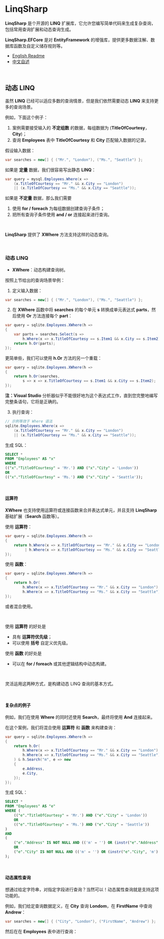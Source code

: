 # LinqSharp

**LinqSharp** 是个开源的 **LINQ** 扩展库，它允许您编写简单代码来生成复杂查询，包括常用查询扩展和动态查询生成。

**LinqSharp.EFCore** 是对 **EntityFramework** 的增强库，提供更多数据注解、数据库函数及自定义储存规则等。

- [English Readme](https://github.com/zmjack/LinqSharp/blob/master/README.md)
- [中文自述](https://github.com/zmjack/LinqSharp/blob/master/README-CN.md)

<br/>

## 动态 LINQ

虽然 **LINQ** 已经可以适应多数的查询情景，但是我们依然需要动态 **LINQ** 来支持更多的查询场景。

例如，下面这个例子：

1. 案例需要接受输入的 **不定组数** 的数据，每组数据为 (**TitleOfCourtesy**，**City**)；
2. 查询 **Employees** 表中 **TitleOfCourtesy** 和 **City** 匹配输入数据的记录。

假设输入数据：

```csharp
var searches = new[] { ("Mr.", "London"), ("Ms.", "Seattle") };
```

如果是 **定量** 数据，我们很容易写出静态 **LINQ**：

```csharp
var query = mysql.Employees.Where(x =>
    (x.TitleOfCourtesy == "Mr." && x.City == "London")
    || (x.TitleOfCourtesy == "Ms." && x.City == "Seattle"));
```

如果是 **不定量** 数据，那么我们需要

1. 使用 **for / foreach** 为每组数据创建查询子条件；
2. 把所有查询子条件使用 **and / or** 连接起来进行查询。

<br/>

**LinqSharp** 提供了 **XWhere** 方法支持这样的动态查询。

<br/>

### 动态 LINQ

- **XWhere**：动态构建查询树。

按照上节给出的查询场景举例：

1. 定义输入数据：

```csharp
var searches = new[] { ("Mr.", "London"), ("Ms.", "Seattle") };
```

2. 在 **XWhere** 函数中将 **searches** 的每个单元 **s** 转换成单元表达式 **parts**，然后使用 **Or** 方法连接每个 **part**：

```csharp
var query = sqlite.Employees.XWhere(h =>
{
    var parts = searches.Select(s =>
        h.Where(x => x.TitleOfCourtesy == s.Item1 && x.City == s.Item2));
    return h.Or(parts);
});
```

更简单些，我们可以使用 **h.Or** 方法的另一个重载：

```csharp
var query = sqlite.Employees.XWhere(h =>
{
    return h.Or(searches,
        s => x => x.TitleOfCourtesy == s.Item1 && x.City == s.Item2);
});
```

**注：Visual Studio** 分析器似乎不能很好地为这个表达式工作，直到您完整地编写完整条语句，它将是正确的。

3. 执行查询：

```csharp
// 示例等效于 Where 语法
sqlite.Employees.Where(x =>
	(x.TitleOfCourtesy == "Mr." && x.City == "London")
	|| (x.TitleOfCourtesy == "Ms." && x.City == "Seattle"));
```

生成 SQL：

```sql
SELECT *
FROM "Employees" AS "x"
WHERE 
(("x"."TitleOfCourtesy" = 'Mr.') AND ("x"."City" = 'London')) 
OR 
(("x"."TitleOfCourtesy" = 'Ms.') AND ("x"."City" = 'Seattle'));
```

<br/>

#### 运算符

**XWhere** 也支持使用运算符或连接函数来合并表达式单元，并且支持 **LinqSharp** 基础扩展（**Search** 函数等）。

使用 **运算符**：

```csharp
var query = sqlite.Employees.XWhere(h =>
{
    return h.Where(x => x.TitleOfCourtesy == "Mr." && x.City == "London")
         | h.Where(x => x.TitleOfCourtesy == "Ms." && x.City == "Seattle");
});
```

使用 **函数**：

```csharp
var query = sqlite.Employees.XWhere(h =>
{
    return h.Or(
        h.Where(x => x.TitleOfCourtesy == "Mr." && x.City == "London"),
        h.Where(x => x.TitleOfCourtesy == "Ms." && x.City == "Seattle"));
});
```

或者混合使用。

<br/>

使用 **运算符** 的好处是

- 具有 **运算符优先级**；
- 可以使用 **括号** 自定义优先级。

使用 **函数** 的好处是

- 可以在 **for / foreach** 或其他逻辑结构中动态构建。

<br/>

灵活运用这两种方式，是构建动态 LINQ 查询的基本方式。

<br/>

#### 复杂点的例子

例如，我们在使用 **Where** 的同时还使用 **Search**，最终将使用 **And** 连接起来。

在这个案例，我们将混合使用 **运算符** 和 **函数** 来构建查询：

```csharp
var query = sqlite.Employees.XWhere(h =>
{
    return h.Or(
        h.Where(x => x.TitleOfCourtesy == "Mr." && x.City == "London"),
        h.Where(x => x.TitleOfCourtesy == "Ms." && x.City == "Seattle")
    ) & h.Search("m", e => new
    {
        e.Address,
        e.City,
    });
});
```

生成 SQL：

```sql
SELECT *
FROM "Employees" AS "e"
WHERE (
    (("e"."TitleOfCourtesy" = 'Mr.') AND ("e"."City" = 'London')) 
    OR 
    (("e"."TitleOfCourtesy" = 'Ms.') AND ("e"."City" = 'Seattle'))
) 
AND 
(
    ("e"."Address" IS NOT NULL AND (('m' = '') OR (instr("e"."Address", 'm') > 0))) 
    OR 
    ("e"."City" IS NOT NULL AND (('m' = '') OR (instr("e"."City", 'm') > 0)))
);
```

<br/>

#### 动态属性查询

想通过给定字符串，对指定字段进行查询？当然可以！动态属性查询就是支持这项功能的。

例如，我们给定查询数据定义，在 **City** 查询 **Londom**，在 **FirstName** 中查询 **Andrew**：

```csharp
var searches = new[] { ("City", "London"), ("FirstName", "Andrew") };
```

然后在在 **Employees** 表中进行查询：





